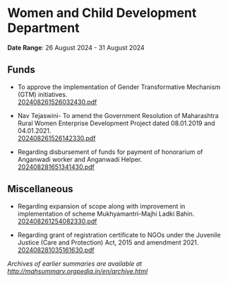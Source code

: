 # Women and Child Development Department

**Date Range**: 26 August 2024 - 31 August 2024


## Funds
- To approve the implementation of Gender Transformative Mechanism (GTM) initiatives.\
  [202408261526032430.pdf](https://gr.maharashtra.gov.in/Site/Upload/Government%20Resolutions/English/202408261526032430.pdf)

- Nav Tejaswini- To amend the Government Resolution of Maharashtra Rural Women Enterprise Development Project dated 08.01.2019 and 04.01.2021.\
  [202408261526142330.pdf](https://gr.maharashtra.gov.in/Site/Upload/Government%20Resolutions/English/202408261526142330.pdf)

- Regarding disbursement of funds for payment of honorarium of Anganwadi worker and Anganwadi Helper.\
  [202408281651341430.pdf](https://gr.maharashtra.gov.in/Site/Upload/Government%20Resolutions/English/202408281651341430.pdf)

## Miscellaneous
- Regarding expansion of scope along with improvement in implementation of scheme Mukhyamantri-Majhi Ladki Bahin.\
  [202408261254082330.pdf](https://gr.maharashtra.gov.in/Site/Upload/Government%20Resolutions/English/202408261254082330.pdf)

- Regarding grant of registration certificate to NGOs under the Juvenile Justice (Care and Protection) Act, 2015 and amendment 2021.\
  [202408281035161630.pdf](https://gr.maharashtra.gov.in/Site/Upload/Government%20Resolutions/English/202408281035161630.pdf)


*Archives of earlier summaries are available at http://mahsummary.orgpedia.in/en/archive.html*